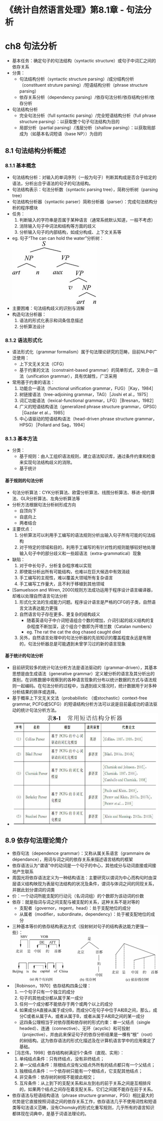 # 《统计自然语言处理》第8.1章 - 句法分析


# ch8 句法分析
- 基本任务：确定句子的句法结构（syntactic structure）或句子中词汇之间的依存关系
- 分类：
	- 句法结构分析（syntactic structure parsing）/成分结构分析（constituent struture parsing）/短语结构分析（phrase structure parsing）
	- 依存关系分析（dependency parsing）/依存句法分析/依存结构分析/依存分析
- 句法结构分析
	- 完全句法分析（full syntactic parsing）/完全短语结构分析（full phrase structure parsing）：以获取整个句子句法结构为目的
	- 局部分析（partial parsing）/浅层分析（shallow parsing）：以获取局部成为（如基本名词短语（base NP））为目的

## 8.1 句法结构分析概述
### 8.1.1 基本概念
- 句法结构分析：对输入的单词序列（一般为句子）判断其构成是否合乎给定的语法，分析出合乎语法的句子的句法结构。
- 句法结构表示：句法分析数（syntactic parsing tree），简称分析树（parsing tree）
- 句法结构分析器（syntactic parser）简称分析器（parser）：完成句法结构分析的程序模块
- 任务：
	1. 判断输入的字符串是否属于某种语言（通常系统默认知道，一般不考虑）
	2. 消除输入句子中词法和结构等方面的歧义
	3. 分析输入句子的内部结构，如成分构成、上下文关系等
- eg. 句子“The can can hold the water”分析树：
	![e2d687081a4967f365cd4d658543fb34.png](../resources/4508ca9a611a4cc7951fe4847cfeed0a.png)
- 主要困难：句法结构歧义的识别与消解
- 构造句法分析器：
	1. 语法的形式化表示和词条信息描述
	2. 分析算法设计

### 8.1.2 语法形式化
- 语法形式化（grammar formalism）属于句法理论研究的范畴，目前NLP中广泛使用：
	- 上下文无关文法（CFG）
	- 基于约束的文法（constraint-based grammar）的简单形式，又称合一语法（unification grammar），具有优越性，广泛采用
- 常用基于约束的语法：
	1. 功能合一语法（functional unification grammar，FUG）［Kay，1984］
	2. 树链接语法（tree-adjoining grammar，TAG）［Joshi et al.，1975］
	3. 词汇功能语法（lexical-functional grammar，LFG）［Bresnan，1982］
	4. 广义的短语结构语法（generalized phrase structure grammar，GPSG）［Gazdar et al.，1985］
	5. 中心语驱动的短语结构语法（head-driven phrase structure grammar，HPSG）［Pollard and Sag，1994］


### 8.1.3 基本方法
- 分类：
	- 基于规则：由人工组织语法规则，建立语法知识库，通过条件约束和检查来实现句法结构歧义的消除。
	- 基于统计

#### 基于规则的句法分析
- 句法分析算法：CYK分析算法、欧雷分析算法、线图分析算法、移进-规约算法、GLR分析算法、左角分析算法等
- 分析方法根据句法分析树形成方向
	- 自顶向下
	- 自底向上
	- 两者结合
- 主要优点：
	1. 分析算法可以利用手工编写的语法规则分析出输入句子所有可能的句法结构
	2. 对于特定的领域和目的，利用手工编写的有针对性的规则能够较好地处理输入句子中的部分歧义和一些超语法（extra-grammatical）现象
- 缺陷：
	1. 对于中长句子，分析复杂程序难以实现
	2. 即使能分析出所有可能结构，也难以在巨大候选中有效消歧
	3. 手工编写的主观性，难以覆盖大领域所有复杂语言
	4. 手工编写工作量大，且不利于移植到其他领域
- [Samuelsson and Wiren, 2000]规则方法成功运用于程序设计语言编译器，却难以处理自然语言句法分析
	1. 形式化文法的生成能力问题。程序设计语言是严格的CFG的子类，自然语言文法表达能力更强
	2. 自然语言句子存在更多、更复杂的结构歧义
		- 随着英语句子中介词短语组合个数的增加，介词引起的歧义结构的复杂程度不断加深，这个组合个数即为开塔兰数（Catalan numbers）
		- eg. The rat the cat the dog chased caught died
	3. 另外，自然语言处理中的句法分析器的先验知识的覆盖程度永远是有限的，句法分析器总是可能遇到未曾学习过的新的语言现象

#### 基于统计的句法分析
- 目前研究较多的统计句法分析方法是语法驱动的（grammar-driven），其基本思想是由生成语法（generative grammar）定义被分析的语言及其分析出的类别，在训练数据中观察到的各种语言现象的分布以统计数据的方式与语法规则一起编码。在句法分析的过程中，当遇到歧义情况时，统计数据用于对多种分析结果的排序或选择。
- 基于概率上下文无关文法（probabilistic （或stochastic）context-free grammar, PCFG或SCFG）的短语结构分析方法可以说是目前最成功的语法驱动的统计句法分析方法。
- ![072d375fe325543330b0346b8a1c8859.png](../resources/4d7aaa2950a641de8a07ab7f1c4387b7.png)


## 8.9 依存句法理论简介
- 依存句法（dependence grammar）：又称从属关系语言（grammaire de dépendance），用词与词之间的依存关系来描述语言结构的框架
- 依存语法认为“谓语”中的动词是一个句子的中心，其他成分与动词直接或间接地产生联系
- 周国光将依存语法定义为一种结构语法：主要研究以谓词为中心而构句时由深层语义结构映现为表层句法结构的状况及条件，谓词与体词之间的同现关系，并据此划分谓词的词类
- 价：一个动词所能支配的行动元（名词词组）的个数即为该动词的价数
- 依存：就是指词与词之间支配与被支配的关系，这种关系不是对等的
	- 支配者（governor，regent，head）：处于支配地位的成分
	- 从属者（modifier，subordinate，dependency）：处于被支配地位的成分
- 三种基本等价的依存结构表达方式（投射树对句子的结构表达能力更强一些）：
![a97dfa9b1f44f8ab208a13bb640e29d1.png](../resources/a2487ba2dc3847ea877d4354b2e29899.png)
- ［Robinson，1970］依存结构四条公理：
	1. 一个句子只有一个独立的成分
	2. 句子的其他成分都从属于某一成分
	3. 任何一个成分都不能依存于两个或两个以上的成分
	4. 如果成分A直接从属于成分B，而成分C在句子中位于A和B之间，那么，成分C或者从属于A，或者从属于B，或者从属于A和B之间的某一成分
	- 这四条公理相当于对依存图和依存树的形式约束：单一父结点（single headed）、连通（connective）、无环（acyclic）和可投射（projective），并由此来保证句子的依存分析结果是一棵有“根”（root）的树结构。这为依存语法的形式化描述及在计算机语言学中的应用奠定了基础。
- ［冯志伟，1998］依存结构树满足5个条件（直观、实用）：
	1. 单纯结点条件：只有终结点，没有非终结点；
	2. 单一父结点条件：除根结点没有父结点外所有的结点都只有一个父结点；
	3. 独根结点条件：一个依存树只能有一个根结点，它支配其他结点；
	4. 非交条件：依存树的树枝不能彼此相交；
	5. 互斥条件：从上到下的支配关系和从左到右的前于关系之间是互相排斥的，如果两个结点之间存在着支配关系，它们之间就不能存在前于关系。
- 依存语法与短语结构语法（phrase structure grammar，PSG）相比最大的优势是它直接按照词语之间的依存关系工作，依存语法几乎不使用词性和短语类等句法语义范畴，没有Chomsky的形式化重写规则，几乎所有的语言知识都体现在词典中，是基于词语法理论的。

